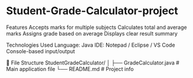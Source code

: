 # Student-Grade-Calculator-project
Features
Accepts marks for multiple subjects
Calculates total and average marks
Assigns grade based on average
Displays clear result summary

Technologies Used
Language: Java 
IDE: Notepad / Eclipse / VS Code
Console-based input/output

📁 File Structure
StudentGradeCalculator/
│
├── GradeCalculator.java     # Main application file
└── README.md                # Project info
